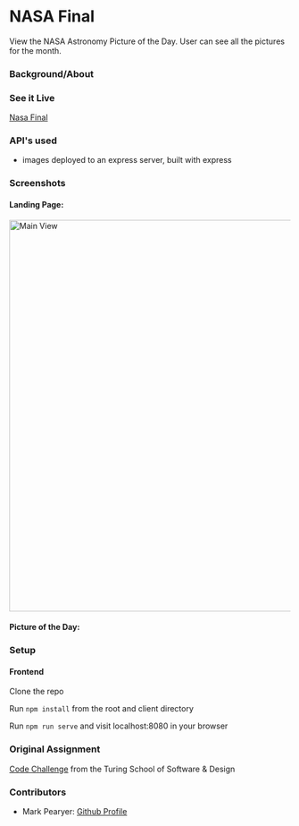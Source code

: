 # NASA Final

View the NASA Astronomy Picture of the Day. User can see all the pictures for the month.

### Background/About

### See it Live

[Nasa Final](https://nasa-final.herokuapp.com/) 
### API's used

* images deployed to an express server, built with express

### Screenshots

#### Landing Page:

<img src='images/landing-app.png' alt='Main View' width='700' >

#### Picture of the Day:


### Setup
#### Frontend

Clone the repo

Run ```npm install``` from the root and client directory

Run ```npm run serve``` and visit localhost:8080 in your browser


### Original Assignment

[Code Challenge](https://gist.github.com/letakeane/28d852307097695c5d50b15857cb28eb) from the Turing School of Software & Design

### Contributors

* Mark Pearyer: [Github Profile](https://github.com/marcusp619)



